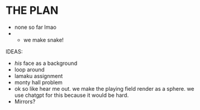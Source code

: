 # THE PLAN
- none so far lmao
- - we make snake!


IDEAS:
- *his* face as a background
- loop around
- lamaku assignment
- monty hall problem
- ok so like hear me out. we make the playing field render as a sphere. we use chatgpt for this because it would be hard.
- Mirrors? 
